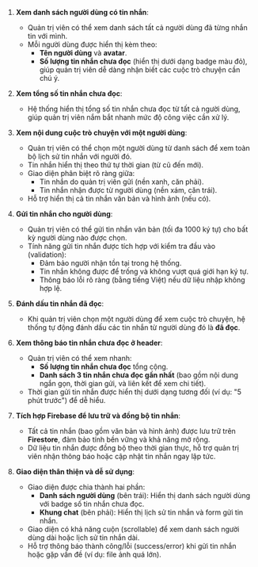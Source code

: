 1. **Xem danh sách người dùng có tin nhắn**:

    - Quản trị viên có thể xem danh sách tất cả người dùng đã từng nhắn tin với mình.
    - Mỗi người dùng được hiển thị kèm theo:
        - **Tên người dùng** và **avatar**.
        - **Số lượng tin nhắn chưa đọc** (hiển thị dưới dạng badge màu đỏ), giúp quản trị viên dễ dàng nhận biết các cuộc trò chuyện cần chú ý.

2. **Xem tổng số tin nhắn chưa đọc**:

    - Hệ thống hiển thị tổng số tin nhắn chưa đọc từ tất cả người dùng, giúp quản trị viên nắm bắt nhanh mức độ công việc cần xử lý.

3. **Xem nội dung cuộc trò chuyện với một người dùng**:

    - Quản trị viên có thể chọn một người dùng từ danh sách để xem toàn bộ lịch sử tin nhắn với người đó.
    - Tin nhắn hiển thị theo thứ tự thời gian (từ cũ đến mới).
    - Giao diện phân biệt rõ ràng giữa:
        - Tin nhắn do quản trị viên gửi (nền xanh, căn phải).
        - Tin nhắn nhận được từ người dùng (nền xám, căn trái).
    - Hỗ trợ hiển thị cả tin nhắn văn bản và hình ảnh (nếu có).

4. **Gửi tin nhắn cho người dùng**:

    - Quản trị viên có thể gửi tin nhắn văn bản (tối đa 1000 ký tự) cho bất kỳ người dùng nào được chọn.
    - Tính năng gửi tin nhắn được tích hợp với kiểm tra đầu vào (validation):
        - Đảm bảo người nhận tồn tại trong hệ thống.
        - Tin nhắn không được để trống và không vượt quá giới hạn ký tự.
        - Thông báo lỗi rõ ràng (bằng tiếng Việt) nếu dữ liệu nhập không hợp lệ.

5. **Đánh dấu tin nhắn đã đọc**:

    - Khi quản trị viên chọn một người dùng để xem cuộc trò chuyện, hệ thống tự động đánh dấu các tin nhắn từ người dùng đó là **đã đọc**.

6. **Xem thông báo tin nhắn chưa đọc ở header**:

    - Quản trị viên có thể xem nhanh:
        - **Số lượng tin nhắn chưa đọc** tổng cộng.
        - **Danh sách 3 tin nhắn chưa đọc gần nhất** (bao gồm nội dung ngắn gọn, thời gian gửi, và liên kết để xem chi tiết).
    - Thời gian gửi tin nhắn được hiển thị dưới dạng tương đối (ví dụ: "5 phút trước") để dễ hiểu.

7. **Tích hợp Firebase để lưu trữ và đồng bộ tin nhắn**:

    - Tất cả tin nhắn (bao gồm văn bản và hình ảnh) được lưu trữ trên **Firestore**, đảm bảo tính bền vững và khả năng mở rộng.
    - Dữ liệu tin nhắn được đồng bộ theo thời gian thực, hỗ trợ quản trị viên nhận thông báo hoặc cập nhật tin nhắn ngay lập tức.

8. **Giao diện thân thiện và dễ sử dụng**:

    - Giao diện được chia thành hai phần:
        - **Danh sách người dùng** (bên trái): Hiển thị danh sách người dùng với badge số tin nhắn chưa đọc.
        - **Khung chat** (bên phải): Hiển thị lịch sử tin nhắn và form gửi tin nhắn.
    - Giao diện có khả năng cuộn (scrollable) để xem danh sách người dùng dài hoặc lịch sử tin nhắn dài.
    - Hỗ trợ thông báo thành công/lỗi (success/error) khi gửi tin nhắn hoặc gặp vấn đề (ví dụ: file ảnh quá lớn).

